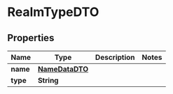 

# RealmTypeDTO


## Properties

| Name | Type | Description | Notes |
|------------ | ------------- | ------------- | -------------|
|**name** | [**NameDataDTO**](NameDataDTO.md) |  |  |
|**type** | **String** |  |  |




